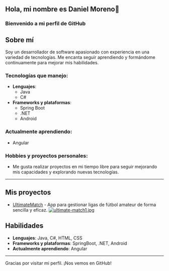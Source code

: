## Hola, mi nombre es Daniel Moreno👋

### Bienvenido a mi perfil de GitHub

## Sobre mí

Soy un desarrollador de software apasionado con experiencia en una variedad de tecnologías. Me encanta seguir aprendiendo y formándome continuamente para mejorar mis habilidades.

### Tecnologías que manejo:
- **Lenguajes**:
  - Java
  - C#
- **Frameworks y plataformas**:
  - Spring Boot
  - .NET
  - Android

### Actualmente aprendiendo:
- Angular

### Hobbies y proyectos personales:
- Me gusta realizar proyectos en mi tiempo libre para seguir mejorando mis capacidades y explorando nuevas tecnologías.

---

## Mis proyectos

- [UltimateMatch](https://github.com/morenodani263/UltimateMatch.git) - App para gestionar ligas de fútbol amateur de forma sencilla y eficaz.
[![ultimate-match1.jpg](https://i.postimg.cc/x8wZt1DC/ultimate-match1.jpg)](https://postimg.cc/y3TnNBN4)

## Habilidades

- **Lenguajes**: Java, C#, HTML, CSS
- **Frameworks y plataformas**: SpringBoot, .NET, Android
- **Actualmente aprendiendo**: Angular

---

Gracias por visitar mi perfil. ¡Nos vemos en GitHub!
<!--
**morenodani263/morenodani263** is a ✨ _special_ ✨ repository because its `README.md` (this file) appears on your GitHub profile.

Here are some ideas to get you started:

- 🔭 I’m currently working on ...
- 🌱 I’m currently learning ...
- 👯 I’m looking to collaborate on ...
- 🤔 I’m looking for help with ...
- 💬 Ask me about ...
- 📫 How to reach me: ...
- 😄 Pronouns: ...
- ⚡ Fun fact: ...
-->
